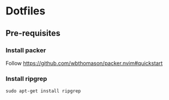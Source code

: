 # Dotfiles

## Pre-requisites

### Install packer

Follow https://github.com/wbthomason/packer.nvim#quickstart


### Install ripgrep

`sudo apt-get install ripgrep`
